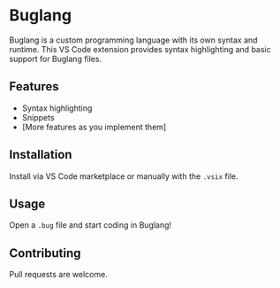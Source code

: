 # Buglang

Buglang is a custom programming language with its own syntax and runtime. This VS Code extension provides syntax highlighting and basic support for Buglang files.

## Features

- Syntax highlighting
- Snippets
- [More features as you implement them]

## Installation

Install via VS Code marketplace or manually with the `.vsix` file.

## Usage

Open a `.bug` file and start coding in Buglang!

## Contributing

Pull requests are welcome.
